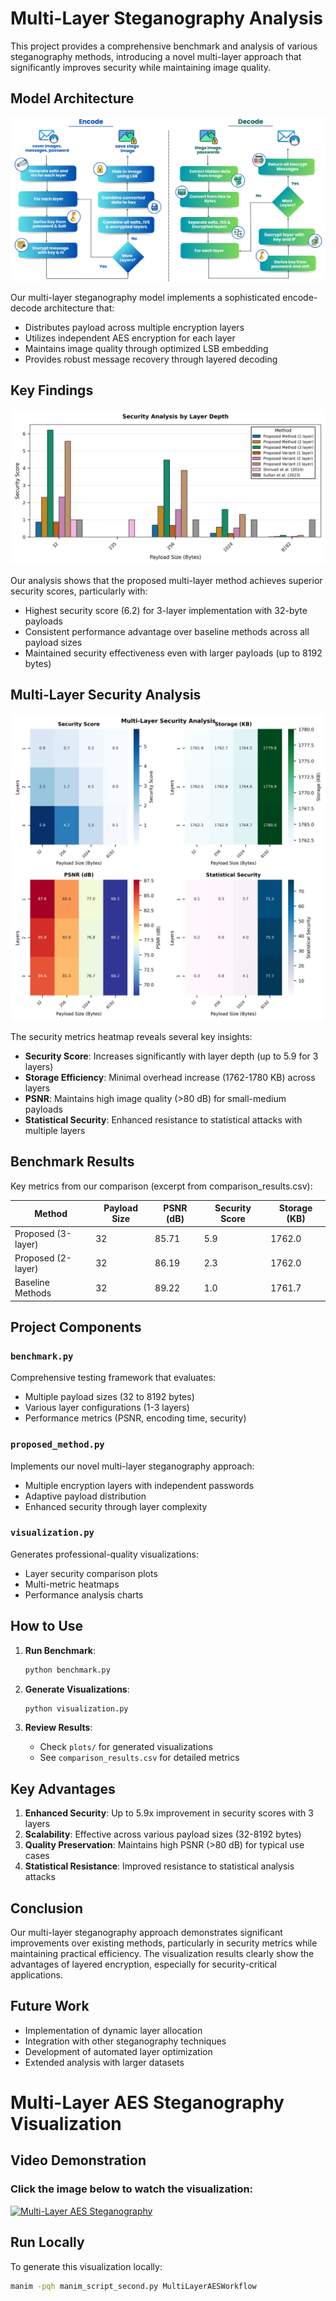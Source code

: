 # Multi-Layer Steganography Analysis

This project provides a comprehensive benchmark and analysis of various steganography methods, introducing a novel multi-layer approach that significantly improves security while maintaining image quality.

## Model Architecture

![Model Architecture](model_architecture.png)

Our multi-layer steganography model implements a sophisticated encode-decode architecture that:
- Distributes payload across multiple encryption layers
- Utilizes independent AES encryption for each layer
- Maintains image quality through optimized LSB embedding
- Provides robust message recovery through layered decoding

## Key Findings

![Security Analysis by Layer Depth](plots/layer_security_comparison.png)

Our analysis shows that the proposed multi-layer method achieves superior security scores, particularly with:
- Highest security score (6.2) for 3-layer implementation with 32-byte payloads
- Consistent performance advantage over baseline methods across all payload sizes
- Maintained security effectiveness even with larger payloads (up to 8192 bytes)

## Multi-Layer Security Analysis

![Security Metrics Heatmap](plots/security_metrics_heatmap.png)

The security metrics heatmap reveals several key insights:
- **Security Score**: Increases significantly with layer depth (up to 5.9 for 3 layers)
- **Storage Efficiency**: Minimal overhead increase (1762-1780 KB) across layers
- **PSNR**: Maintains high image quality (>80 dB) for small-medium payloads
- **Statistical Security**: Enhanced resistance to statistical attacks with multiple layers

## Benchmark Results

Key metrics from our comparison (excerpt from comparison_results.csv):

| Method | Payload Size | PSNR (dB) | Security Score | Storage (KB) |
|--------|--------------|-----------|----------------|--------------|
| Proposed (3-layer) | 32 | 85.71 | 5.9 | 1762.0 |
| Proposed (2-layer) | 32 | 86.19 | 2.3 | 1762.0 |
| Baseline Methods | 32 | 89.22 | 1.0 | 1761.7 |

## Project Components

### `benchmark.py`
Comprehensive testing framework that evaluates:
- Multiple payload sizes (32 to 8192 bytes)
- Various layer configurations (1-3 layers)
- Performance metrics (PSNR, encoding time, security)

### `proposed_method.py`
Implements our novel multi-layer steganography approach:
- Multiple encryption layers with independent passwords
- Adaptive payload distribution
- Enhanced security through layer complexity

### `visualization.py`
Generates professional-quality visualizations:
- Layer security comparison plots
- Multi-metric heatmaps
- Performance analysis charts

## How to Use

1. **Run Benchmark**:
   ```bash
   python benchmark.py
   ```

2. **Generate Visualizations**:
   ```bash
   python visualization.py
   ```

3. **Review Results**:
   - Check `plots/` for generated visualizations
   - See `comparison_results.csv` for detailed metrics

## Key Advantages

1. **Enhanced Security**: Up to 5.9x improvement in security scores with 3 layers
2. **Scalability**: Effective across various payload sizes (32-8192 bytes)
3. **Quality Preservation**: Maintains high PSNR (>80 dB) for typical use cases
4. **Statistical Resistance**: Improved resistance to statistical analysis attacks

## Conclusion

Our multi-layer steganography approach demonstrates significant improvements over existing methods, particularly in security metrics while maintaining practical efficiency. The visualization results clearly show the advantages of layered encryption, especially for security-critical applications.

## Future Work

- Implementation of dynamic layer allocation
- Integration with other steganography techniques
- Development of automated layer optimization
- Extended analysis with larger datasets

# Multi-Layer AES Steganography Visualization

## Video Demonstration
### Click the image below to watch the visualization:
[![Multi-Layer AES Steganography](https://img.youtube.com/vi/Uf8DsTQ9t9s/maxresdefault.jpg)](https://www.youtube.com/watch?v=Uf8DsTQ9t9s "Multi-Layer AES Steganography Visualization")

## Run Locally
To generate this visualization locally:

```bash
manim -pqh manim_script_second.py MultiLayerAESWorkflow
``` 